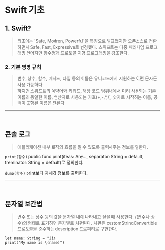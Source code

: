 # Swift 기초 

## 1. Swift?

> 최초에는 'Safe, Modren, Powerful'을 특징으로 발표했지만 오픈소스로 전환하면서 Safe, Fast, Expressive로 변경했다.
스위프트는 다중 패러다임 프로그래밍 언어지만 함수형과 프로토콜 지향 프로그래밍을 강조한다.
> 

### 2. 기본 명명 규칙

> 변수, 상수, 함수, 메서드, 타입 등의 이름은 유니코드에서 지원하는 어떤 문자든 사용 가능하다 <br/>
<u>하지만</u> 스위프트의 예약어와 키워드, 해당 코드 범위내에서 미리 사용되는 기존 이름과 동일한 이름, 연산자로 사용되는 기호(+,-,*,/), 숫자로 시작하는 이름, 공백이 포함된 이름은 안된다

----------------

 <br/>

## 콘솔 로그

> 애플리케이션 내부 로직의 흐름을 알 수 있도록 출력해주는 정보를 말한다.

`print(함수)`
public func print(iteas: Any..., separator: String = default, treminator: String = default)로 정의한다.

`dump(함수)`
print보다 자세히 정보를 출력한다.

----------------

<br/>


## 문자열 보간법

> 변수 또는 상수 등의 값을 문자열 내에 나타내고 싶을 때 사용한다. 
> /(변수나 상수)의 형태로 표기하면 문자열로 치환된다. 치환은  customStringConvertible 프로토콜을 준수하는 description 프로퍼티로 구현한다.

```
let name: String = "Jin
print("My name is \(name)")
```
